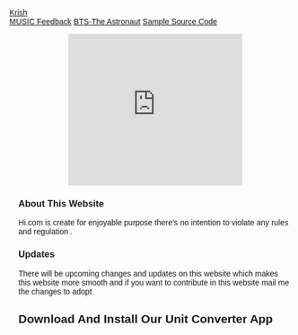 <html>
<head>
<meta name="viewport" content="width=device-width, initial-scale=1">
<link rel="stylesheet" href="https://cdnjs.cloudflare.com/ajax/libs/font-awesome/4.7.0/css/font-awesome.min.css">
<style>
#mySidenav a {
  position: fixed;
  left: -90px;
  transition: 0.3s;
  padding: 15px;
  width: 100px;
  text-decoration: none;
  font-size: 20px;
  color: white;
  border-radius: 0 5px 5px 0;
}

#mySidenav a:hover {
  left: 0;
}

#about {
  top: 20px;
  background-color: #04AA6D;
}

#blog {
  top: 80px;
  background-color: #2196F3;
}

#projects {
  top: 140px;
  background-color: #f44336;
}

#contact {
  top: 200px;
  background-color: #555
}
body {
  font-family: Arial, Helvetica, sans-serif;
}

.mobile-container {
  max-width: 480px;
  margin: auto;
  background-color: #555;
  height: 1200px;
  color: white;
  border-radius: 5px;
}

.topnav {
  overflow: hidden;
  background-color: #333;
  position: relative;
}

.topnav #myLinks {
  display: none;
}

.topnav a {
  color: white;
  padding: 14px 16px;
  text-decoration: none;
  font-size: 17px;
  display: block;
}

.topnav a.icon {
  background: black;
  display: block;
  position: absolute;
  right: 0;
  top: 0;
}

.topnav a:hover {
  background-color: #ddd;
  color: black;
}

.active {
  background-color: #04AA6D;
  color: white;
}
</style>
</head>
<body>
<div id="mySidenav" class="sidenav">
  <a href="https://www.instagram.com/xiuying_leo/" id="about">About</a>
</div>
<!-- Simulate a smartphone / tablet -->
<div class="mobile-container">

<!-- Top Navigation Menu -->
<div class="topnav">
  <a href="New Text Document.html" class="active">Krish </a>
  <div id="myLinks">
     <a href="game.html"> MUSIC </a>
     <a href="https://forms.gle/ZsEGVooMEuVvfewj6">Feedback</a>
    <a href="https://youtu.be/FqmYc62HUec">BTS-The Astronaut</a> 
    <a href="New Text Document.txt">Sample Source Code </a>
   <center><script src="https://unpkg.com/@lottiefiles/lottie-player@latest/dist/lottie-player.js"></script>
<lottie-player src="https://assets5.lottiefiles.com/packages/lf20_cevou807.json"  background="transparent"  speed="1"  style="width: 190px; height: 190px;"  loop  autoplay></lottie-player></center>
  </div>
  <a href="javascript:void(0);" class="icon" onclick="myFunction()">
    <i class="fa fa-bars"></i>
  </a>
</div>

<div style="padding-left:16px">
<p>
<center>
</center>
<center>
<iframe src="https://giphy.com/embed/j1BN5f7iGBTauQ1aVH" width="310" height="270" frameBorder="0" class="giphy-embed" allowFullScreen></iframe></center>
  <h3>About This Website</h3>
  <p> Hi.com is create for enjoyable purpose there's no intention to violate any rules and regulation . </p>
 <p> <center><script src="https://unpkg.com/@lottiefiles/lottie-player@latest/dist/lottie-player.js"></script>
<lottie-player src="https://assets4.lottiefiles.com/packages/lf20_mpucaxpXEm.json"  background="transparent"  speed="1"  style="width: 300px; height: 300px;" hover loop  autoplay></lottie-player></center></p>
 <h3> Updates </h3>
<p> There will be upcoming changes and updates on this website which makes this website more smooth and if you want to contribute in this website mail me the changes to adopt </p>
<p><h2> Download And Install Our Unit Converter App <h2>
 <a href="UnitConverterApp.apk" download="OURAPP">
 
<p> <center><script src="https://unpkg.com/@lottiefiles/lottie-player@latest/dist/lottie-player.js"></script>
<lottie-player src="https://assets10.lottiefiles.com/packages/lf20_7j0nwmpl.json" alt="Our App" background="transparent"  speed="1"  style="width: 190px; height: 190px;" hover loop  autoplay></lottie-player></center></p>
</a>




<!-- End smartphone / tablet look -->
<style>
body {
  background-image: url('https://c4.wallpaperflare.com/wallpaper/519/895/746/halloween-4k-windows-for-desktop-wallpaper-preview.jpg');
  background-repeat: no-repeat;
  background-attachment: fixed;
  background-size: cover;
}
</style>

<script>
function myFunction() {
  var x = document.getElementById("myLinks");
  if (x.style.display === "block") {
    x.style.display = "none";
  } else {
    x.style.display = "block";
  }
}
</script>

